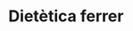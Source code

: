 ---
title: "Dietètica ferrer"
url: /lhospitalet-de-llobregat/dietetica-ferrer/
shop: suplementos nutricionales
---